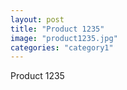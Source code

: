 ```yaml
---
layout: post
title: "Product 1235"
image: "product1235.jpg"
categories: "category1"
---
```

Product 1235
